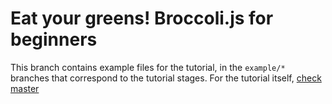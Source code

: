 # Eat your greens! Broccoli.js for beginners

This branch contains example files for the tutorial, in the `example/*` branches that correspond to the tutorial stages.
For the tutorial itself, [check master](/blob/master/README.md)